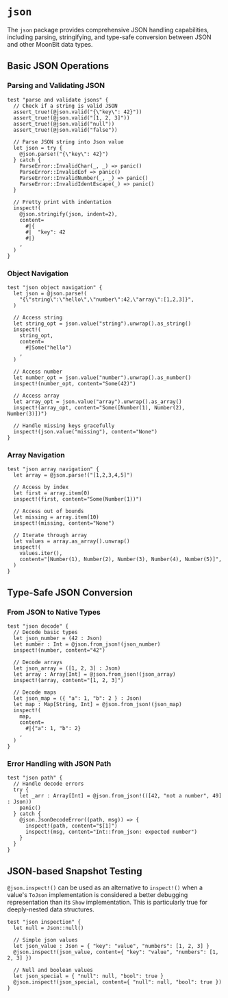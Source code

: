 # `json`

The `json` package provides comprehensive JSON handling capabilities, including parsing, stringifying, and type-safe conversion between JSON and other MoonBit data types.

## Basic JSON Operations

### Parsing and Validating JSON

```moonbit
test "parse and validate jsons" {
  // Check if a string is valid JSON
  assert_true!(@json.valid("{\"key\": 42}"))
  assert_true!(@json.valid("[1, 2, 3]"))
  assert_true!(@json.valid("null"))
  assert_true!(@json.valid("false"))

  // Parse JSON string into Json value
  let json = try {
    @json.parse!("{\"key\": 42}")
  } catch {
    ParseError::InvalidChar(_, _) => panic()
    ParseError::InvalidEof => panic()
    ParseError::InvalidNumber(_, _) => panic()
    ParseError::InvalidIdentEscape(_) => panic()
  }

  // Pretty print with indentation
  inspect!(
    @json.stringify(json, indent=2),
    content=
      #|{
      #|  "key": 42
      #|}
    ,
  )
}
```

### Object Navigation

```moonbit
test "json object navigation" {
  let json = @json.parse!(
    "{\"string\":\"hello\",\"number\":42,\"array\":[1,2,3]}",
  )

  // Access string
  let string_opt = json.value("string").unwrap().as_string()
  inspect!(
    string_opt,
    content=
      #|Some("hello")
    ,
  )

  // Access number
  let number_opt = json.value("number").unwrap().as_number()
  inspect!(number_opt, content="Some(42)")

  // Access array
  let array_opt = json.value("array").unwrap().as_array()
  inspect!(array_opt, content="Some([Number(1), Number(2), Number(3)])")

  // Handle missing keys gracefully
  inspect!(json.value("missing"), content="None")
}
```

### Array Navigation

```moonbit
test "json array navigation" {
  let array = @json.parse!("[1,2,3,4,5]")

  // Access by index
  let first = array.item(0)
  inspect!(first, content="Some(Number(1))")

  // Access out of bounds
  let missing = array.item(10)
  inspect!(missing, content="None")

  // Iterate through array
  let values = array.as_array().unwrap()
  inspect!(
    values.iter(),
    content="[Number(1), Number(2), Number(3), Number(4), Number(5)]",
  )
}
```

## Type-Safe JSON Conversion

### From JSON to Native Types

```moonbit
test "json decode" {
  // Decode basic types
  let json_number = (42 : Json)
  let number : Int = @json.from_json!(json_number)
  inspect!(number, content="42")

  // Decode arrays
  let json_array = ([1, 2, 3] : Json)
  let array : Array[Int] = @json.from_json!(json_array)
  inspect!(array, content="[1, 2, 3]")

  // Decode maps
  let json_map = ({ "a": 1, "b": 2 } : Json)
  let map : Map[String, Int] = @json.from_json!(json_map)
  inspect!(
    map,
    content=
      #|{"a": 1, "b": 2}
    ,
  )
}
```

### Error Handling with JSON Path

```moonbit
test "json path" {
  // Handle decode errors
  try {
    let _arr : Array[Int] = @json.from_json!(([42, "not a number", 49] : Json))
    panic()
  } catch {
    @json.JsonDecodeError((path, msg)) => {
      inspect!(path, content="$[1]")
      inspect!(msg, content="Int::from_json: expected number")
    }
  }
}
```

## JSON-based Snapshot Testing

`@json.inspect!()` can be used as an alternative to `inspect!()` when a value's `ToJson` implementation is considered a better debugging representation than its `Show` implementation.
This is particularly true for deeply-nested data structures.

```moonbit
test "json inspection" {
  let null = Json::null() 

  // Simple json values
  let json_value : Json = { "key": "value", "numbers": [1, 2, 3] }
  @json.inspect!(json_value, content={ "key": "value", "numbers": [1, 2, 3] })

  // Null and boolean values
  let json_special = { "null": null, "bool": true }
  @json.inspect!(json_special, content={ "null": null, "bool": true })
}
```
